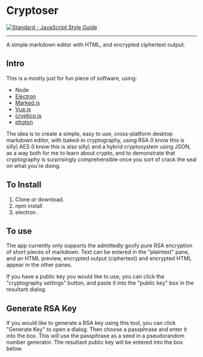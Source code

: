 # Cryptoser
[![Standard - JavaScript Style Guide](https://img.shields.io/badge/code%20style-standard-brightgreen.svg)](http://standardjs.com/)
***


A simple markdown editor with HTML, and encrypted ciphertext output.

## Intro
This is a mostly just for fun piece of software, using:
- Node
- [Electron](https://github.com/electron/electron)
- [Marked.js](https://github.com/chjj/marked)
- [Vue.js](https://github.com/vuejs/vue)
- [cryptico.js](https://github.com/wwwtyro/cryptico)
- [photon](https://github.com/connors/photon)

The idea is to create a simple, easy to use, cross-platform desktop markdown editor, with baked-in cryptography, using RSA (I know this is silly) AES (I know this is also silly) and a hybrid cryptosystem using JSON, as a way both for me to learn about crypto, and to demonstrate that cryptography is surprisingly comprehensible once you sort of crack the seal on what you're doing.

## To Install
1. Clone or download.
1. npm install
1. electron .

## To use
The app currently only supports the admittedly goofy pure RSA encryption of short pieces of markdown. Text can be entered in the "plaintext" pane, and an HTML preview, encrypted output (ciphertext) and encrypted HTML appear in the other panes.

If you have a public key you would like to use, you can click the "cryptography settings" button, and paste it into the "public key" box in the resultant dialog.

## Generate RSA Key
If you would like to generate a RSA key using this tool, you can click "Generate Key" to open a dialog. Then choose a passphrase and enter it into the box. This will use the passphrase as a seed in a pseudorandom number generator. The resultant public key will be entered into the box below.
